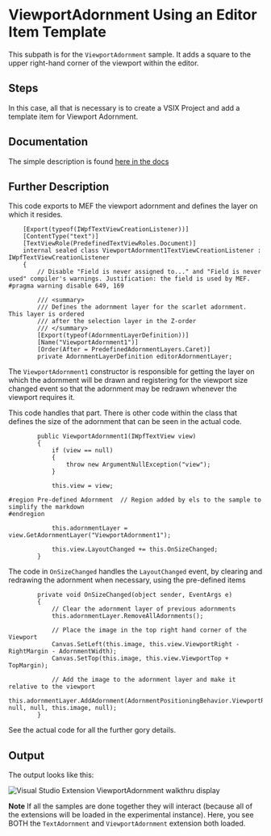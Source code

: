 # ViewportAdornment Using an Editor Item Template
This subpath is for the ```ViewportAdornment``` sample.  It adds a square to the upper right-hand corner of the viewport within the editor.

## Steps
In this case, all that is necessary is to create a VSIX Project and add a template item for Viewport Adornment.

## Documentation
The simple description is found [here in the docs](https://docs.microsoft.com/en-us/visualstudio/extensibility/creating-an-extension-with-an-editor-item-template?view=vs-2019#create-a-viewport-relative-adornment-extension)

## Further Description

This code exports to MEF the viewport adornment and defines the layer on which it resides.

```Csharp
    [Export(typeof(IWpfTextViewCreationListener))]
    [ContentType("text")]
    [TextViewRole(PredefinedTextViewRoles.Document)]
    internal sealed class ViewportAdornment1TextViewCreationListener : IWpfTextViewCreationListener
    {
        // Disable "Field is never assigned to..." and "Field is never used" compiler's warnings. Justification: the field is used by MEF.
#pragma warning disable 649, 169

        /// <summary>
        /// Defines the adornment layer for the scarlet adornment. This layer is ordered
        /// after the selection layer in the Z-order
        /// </summary>
        [Export(typeof(AdornmentLayerDefinition))]
        [Name("ViewportAdornment1")]
        [Order(After = PredefinedAdornmentLayers.Caret)]
        private AdornmentLayerDefinition editorAdornmentLayer;
```

The `ViewportAdornment1` constructor is responsible for getting the layer on which the adornment will be drawn and 
registering for the viewport size changed event so that the adornment may be redrawn whenever
the viewport requires it.

This code handles that part.   There is other code within the class that defines the size of the adornment
that can be seen in the actual code.

```CSharp
        public ViewportAdornment1(IWpfTextView view)
        {
            if (view == null)
            {
                throw new ArgumentNullException("view");
            }

            this.view = view;

#region Pre-defined Adornment  // Region added by els to the sample to simplify the markdown
#endregion

            this.adornmentLayer = view.GetAdornmentLayer("ViewportAdornment1");

            this.view.LayoutChanged += this.OnSizeChanged;
        }
```

The code in `OnSizeChanged` handles the `LayoutChanged` event, by clearing and redrawing the adornment when necessary, using the pre-defined items

```Csharp
        private void OnSizeChanged(object sender, EventArgs e)
        {
            // Clear the adornment layer of previous adornments
            this.adornmentLayer.RemoveAllAdornments();

            // Place the image in the top right hand corner of the Viewport
            Canvas.SetLeft(this.image, this.view.ViewportRight - RightMargin - AdornmentWidth);
            Canvas.SetTop(this.image, this.view.ViewportTop + TopMargin);

            // Add the image to the adornment layer and make it relative to the viewport
            this.adornmentLayer.AddAdornment(AdornmentPositioningBehavior.ViewportRelative, null, null, this.image, null);
        }
```

See the actual code for all the further gory details.   

## Output
The output looks like this:

![Visual Studio Extension ViewportAdornment walkthru display](https://user-images.githubusercontent.com/7321962/100636399-94ea7080-3329-11eb-9a0e-dfd66b80f3d0.jpg)

**Note** If all the samples are done together they will interact (because all of the extensions will be loaded in the experimental instance). Here, you see BOTH the `TextAdornment` and `ViewportAdornment` extension both loaded.
